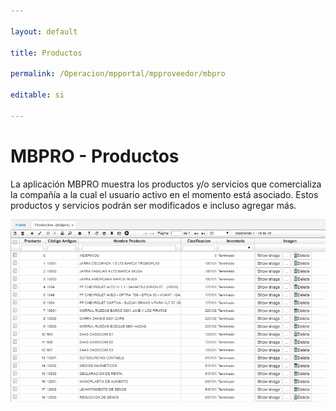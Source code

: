 ```yaml
---

layout: default

title: Productos

permalink: /Operacion/mpportal/mpproveedor/mbpro

editable: si

---
```




# MBPRO - Productos



La aplicación MBPRO muestra los productos y/o servicios que comercializa la compañía a la cual el usuario activo en el momento está asociado. Estos productos y servicios podrán ser modificados e incluso agregar más.  



![](mbpro.png)











